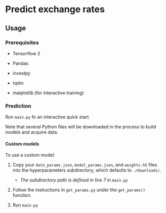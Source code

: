 # Predict exchange rates

## Usage

### Prerequisites

* Tensorflow 2

* Pandas

* investpy

* tqdm

* matplotlib (for interactive training)

### Prediction

Run `main.py` fo an interactive quick start.

Note that several Python files will be downloaded in the process to build models and acquire data.

#### Custom models

To use a custom model:

1. Copy your `data_params.json`, `model_params.json`, and `weights.h5` files into the hyperparameters subdirectory, which defaults to `./downloads/`.

    * _The subdirectory path is defined in line 7 in `main.py`_

2. Follow the instructions in `get_params.py` under the `get_params()` function.

3. Run `main.py`
